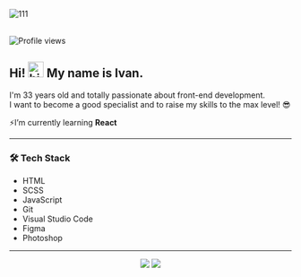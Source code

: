 ![111](https://user-images.githubusercontent.com/75698396/154507286-6c5b1a37-26b6-463b-8958-aba1ac496a3f.jpg)

</br>

<img src="https://gpvc.arturio.dev/guryanov-junior" alt="Profile views"/>

</br>


 ## Hi! <img src="https://user-images.githubusercontent.com/35889385/153716705-36d14191-5f42-460a-b063-241d0e837c17.gif" width="28px" alt="hi"/> My name is Ivan.
 I'm 33 years old and totally passionate about front-end development.  
  I want to become a good specialist and to raise my skills to the max level!
 😎
    
      
      
 ⚡I’m currently learning **React**
 
 ---
 

   
   
### 🛠 Tech Stack ###

- HTML     
- SCSS
- JavaScript
- Git
- Visual Studio Code
- Figma
- Photoshop
  
---

<p align="center">
 
 <img src="https://github-readme-stats.vercel.app/api/top-langs/?username=guryanov-junior&show_icons=true&theme=radical&layout=compact&card_width=445" />  
 
 
<img src="https://github-readme-stats.vercel.app/api?username=guryanov-junior&hide=contribs,prs&show_icons=true&theme=radical" />
 
</p>







